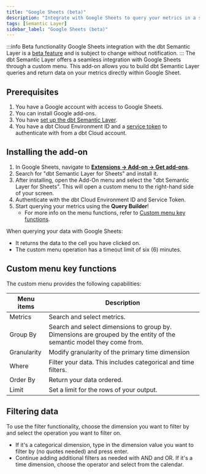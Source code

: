 ```yaml
---
title: "Google Sheets (beta)"
description: "Integrate with Google Sheets to query your metrics in a spreadsheet."
tags: [Semantic Layer]
sidebar_label: "Google Sheets (beta)"
---
```


:::info Beta functionality
Google Sheets integration with the dbt Semantic Layer is a [beta feature](https://docs.getdbt.com/docs/dbt-versions/product-lifecycles#dbt-cloud) and is subject to change without notification.
:::
The dbt Semantic Layer offers a seamless integration with Google Sheets through a custom menu. This add-on allows you to build dbt Semantic Layer queries and return data on your metrics directly within Google Sheet.

## Prerequisites

1. You have a Google account with access to Google Sheets.
2. You can install Google add-ons.
3. You have [set up the dbt Semantic Layer](/docs/use-dbt-semantic-layer/setup-sl).
4. You have a dbt Cloud Environment ID and a [service token](/docs/dbt-cloud-apis/service-tokens) to authenticate with from a dbt Cloud account.

## Installing the add-on 

1. In Google Sheets, navigate to [**Extensions -> Add-on -> Get add-ons**](https://support.google.com/docs/answer/2942256?hl=en&co=GENIE.Platform%3DDesktop&oco=0#zippy=%2Cinstall-add-ons%2Cinstall-an-add-on).
2. Search for "dbt Semantic Layer for Sheets" and install it.
3. After installing, open the Add-On menu and select the "dbt Semantic Layer for Sheets". This will open a custom menu to the right-hand side of your screen.
4. Authenticate with the dbt Cloud Environment ID and Service Token.
5. Start querying your metrics using the **Query Builder**! 
   - For more info on the menu functions, refer to [Custom menu key functions](#custom-menu-key-functions).
   
When querying your data with Google Sheets: 

- It returns the data to the cell you have clicked on.
- The custom menu operation has a timeout limit of six (6) minutes.

## Custom menu key functions

The custom menu provides the following capabilities: 

| Menu items       | Description                                           |
|---------------|-------------------------------------------------------|
| Metrics       | Search and select metrics.                             |
| Group By      | Search and select dimensions to group by. Dimensions are grouped by the entity of the semantic model they come from. |
| Granularity   | Modify granularity of the primary time dimension      |
| Where         | Filter your data. This includes categorical and time filters. |
| Order By      | Return your data ordered.                              |
| Limit         | Set a limit for the rows of your output.               |


## Filtering data 

To use the filter functionality, choose the dimension you want to filter by and select the operation you want to filter on. 
   - If it's a categorical dimension, type in the dimension value you want to filter by (no quotes needed) and press enter. 
   - Continue adding additional filters as needed with AND and OR. If it's a time dimension, choose the operator and select from the calendar. 

